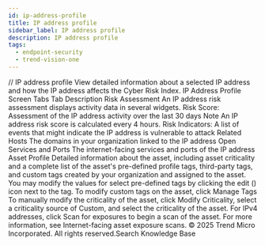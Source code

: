 ```yaml
---
id: ip-address-profile
title: IP address profile
sidebar_label: IP address profile
description: IP address profile
tags:
  - endpoint-security
  - trend-vision-one
---
```


/*<![CDATA[*/ $('#title').html($('meta[name=map-description]').attr('content')); /*]]>*/ IP address profile View detailed information about a selected IP address and how the IP address affects the Cyber Risk Index. IP Address Profile Screen Tabs Tab Description Risk Assessment An IP address risk assessment displays activity data in several widgets. Risk Score: Assessment of the IP address activity over the last 30 days Note An IP address risk score is calculated every 4 hours. Risk Indicators: A list of events that might indicate the IP address is vulnerable to attack Related Hosts The domains in your organization linked to the IP address Open Services and Ports The internet-facing services and ports of the IP address Asset Profile Detailed information about the asset, including asset criticality and a complete list of the asset's pre-defined profile tags, third-party tags, and custom tags created by your organization and assigned to the asset. You may modify the values for select pre-defined tags by clicking the edit () icon next to the tag. To modify custom tags on the asset, click Manage Tags To manually modify the criticality of the asset, click Modify Criticality, select a criticality source of Custom, and select the criticality of the asset. For IPv4 addresses, click Scan for exposures to begin a scan of the asset. For more information, see Internet-facing asset exposure scans. © 2025 Trend Micro Incorporated. All rights reserved.Search Knowledge Base